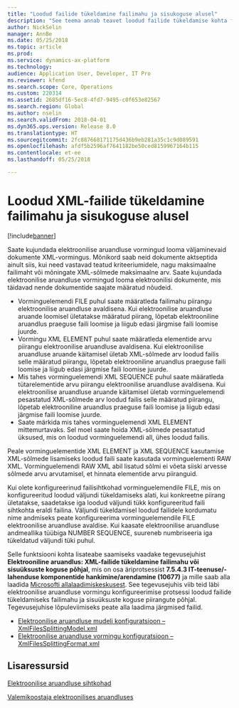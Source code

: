 ```yaml
---
title: "Loodud failide tükeldamine failimahu ja sisukoguse alusel"
description: "See teema annab teavet loodud failide tükeldamise kohta failimahu ja sisuüksuste koguse alusel."
author: NickSelin
manager: AnnBe
ms.date: 05/25/2018
ms.topic: article
ms.prod: 
ms.service: dynamics-ax-platform
ms.technology: 
audience: Application User, Developer, IT Pro
ms.reviewer: kfend
ms.search.scope: Core, Operations
ms.custom: 220314
ms.assetid: 2685df16-5ec8-4fd7-9495-c0f653e82567
ms.search.region: Global
ms.author: nselin
ms.search.validFrom: 2018-04-01
ms.dyn365.ops.version: Release 8.0
ms.translationtype: HT
ms.sourcegitcommit: 2fc887668171175d436b9eb281a35c1c9d089591
ms.openlocfilehash: afdf5b2596af7641182be50ced8159967164b115
ms.contentlocale: et-ee
ms.lasthandoff: 05/25/2018

---
```


# <a name="split-generated-xml-files-based-on-file-size-and-content-quantity"></a>Loodud XML-failide tükeldamine failimahu ja sisukoguse alusel

[!include[banner](../includes/banner.md)]

Saate kujundada elektroonilise aruandluse vormingud looma väljaminevaid dokumente XML-vormingus. Mõnikord saab neid dokumente aktseptida ainult siis, kui need vastavad teatud kriteeriumidele, nagu maksimaalne failimaht või mõningate XML-sõlmede maksimaalne arv. Saate kujundada elektroonilise aruandluse vormingud looma elektroonilisi dokumente, mis täidavad nende dokumentide saajate määratud nõudeid.

- Vorminguelemendi FILE puhul saate määratleda failimahu piirangu elektroonilise aruandluse avaldisena. Kui elektroonilise aruandluse aruande loomisel ületatakse määratud piirang, lõpetab elektrooniline aruandlus praeguse faili loomise ja liigub edasi järgmise faili loomise juurde.
- Vormingu XML ELEMENT puhul saate määratleda elementide arvu piirangu elektroonilise aruandluse avaldisena. Kui elektroonilise aruandluse aruande käitamisel ületab XML-sõlmede arv loodud failis selle määratud piirangu, lõpetab elektrooniline aruandlus praeguse faili loomise ja liigub edasi järgmise faili loomise juurde.
- Mis tahes vorminguelemendi XML SEQUENCE puhul saate määratleda tütarelementide arvu piirangu elektroonilise aruandluse avaldisena. Kui elektroonilise aruandluse aruande käitamisel ületab vorminguelemendi pesastatud XML-sõlmede arv loodud failis selle määratud piirangu, lõpetab elektrooniline aruandlus praeguse faili loomise ja liigub edasi järgmise faili loomise juurde.
- Saate märkida mis tahes vorminguelemendi XML ELEMENT mittemurtavaks. Sel moel saate hoida XML-sõlmede pesastatud üksused, mis on loodud vorminguelemendi all, ühes loodud failis.

Peale vorminguelementide XML ELEMENT ja XML SEQUENCE kasutamise XML-sõlmede lisamiseks loodud faili saate kasutada vorminguelementi RAW XML. Vorminguelemendi RAW XML abil lisatud sõlmi ei võeta siiski arvesse sõlmede arvu arvutamisel, et hinnata elementide arvu piiranguid.

Kui olete konfigureerinud failisihtkohad vorminguelemendile FILE, mis on konfigureeritud loodud väljundi tükeldamiseks alati, kui konkreetne piirang ületatakse, saadetakse iga loodud väljundi tükk konfigureeritud faili sihtkohta eraldi failina. Väljundi tükeldamisel loodud failidele kordumatu nime andmiseks peate konfigureerima vorminguelemendile FILE elektroonilise aruandluse avaldise. Kui kaasate elektroonilise aruandluse andmeallika tüübiga NUMBER SEQUENCE, suureneb numbriseeria iga tükeldatud väljundi tüki puhul.

Selle funktsiooni kohta lisateabe saamiseks vaadake tegevusejuhist **Elektrooniline aruandlus: XML-failide tükeldamine failimahu või sisuüksuste koguse põhjal**, mis on osa äriprotsessist **7.5.4.3 IT-teenuse/-lahenduse komponentide hankimine/arendamine (10677)** ja mille saab alla laadida [Microsofti allalaadimiskeskusest](https://go.microsoft.com/fwlink/?linkid=874684). See tegevusejuhis viib teid läbi elektroonilise aruandluse vormingu konfigureerimise protsessi loodud failide tükeldamiseks failimahu ja sisuüksuste koguse piirangute põhjal. Tegevusejuhise lõpuleviimiseks peate alla laadima järgmised failid.

- [Elektroonilise aruandluse mudeli konfiguratsioon – XmlFilesSplittingModel.xml](https://go.microsoft.com/fwlink/?linkid=874111)
- [Elektroonilise aruandluse vormingu konfiguratsioon – XmlFilesSplittingFormat.xml](https://go.microsoft.com/fwlink/?linkid=874111)

## <a name="additional-resources"></a>Lisaressursid
[Elektroonilise aruandluse sihtkohad](electronic-reporting-destinations.md)

[Valemikoostaja elektroonilises aruandluses](general-electronic-reporting-formula-designer.md)



